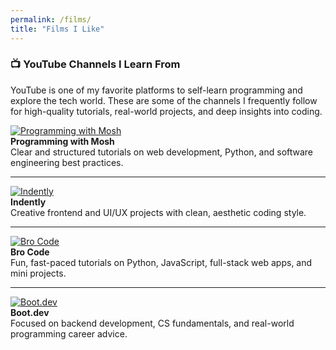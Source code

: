 ```yaml
---
permalink: /films/
title: "Films I Like"
---
```


### 📺 YouTube Channels I Learn From

YouTube is one of my favorite platforms to self-learn programming and explore the tech world. These are some of the channels I frequently follow for high-quality tutorials, real-world projects, and deep insights into coding.

[![Programming with Mosh](https://yt3.googleusercontent.com/ytc/AGIKgqOGY8DCk3bhILNQWkzN_-DGRqpkWUbvDdDFy_QD=s176-c-k-c0x00ffffff-no-rj)](https://www.youtube.com/channel/UCWv7vMbMWH4-V0ZXdmDpPBA)  
**Programming with Mosh**  
Clear and structured tutorials on web development, Python, and software engineering best practices.

---

[![Indently](https://yt3.googleusercontent.com/ytc/AGIKgqNNFvEF8b3OeWB7xzVnmZT6qlgyAnBx2HgMYZxt=s176-c-k-c0x00ffffff-no-rj)](https://www.youtube.com/@Indently)  
**Indently**  
Creative frontend and UI/UX projects with clean, aesthetic coding style.

---

[![Bro Code](https://yt3.googleusercontent.com/ytc/AGIKgqOrkg1RfZdmlYO4yO1z8OdAG8N8NZvYozpKUYF7=s176-c-k-c0x00ffffff-no-rj)](https://www.youtube.com/@BroCodez)  
**Bro Code**  
Fun, fast-paced tutorials on Python, JavaScript, full-stack web apps, and mini projects.

---

[![Boot.dev](https://yt3.googleusercontent.com/ytc/AGIKgqOsAvkMgqAvlN_LH1LodKKYePgqZ-GQzVHLmn0s=s176-c-k-c0x00ffffff-no-rj)](https://www.youtube.com/@bootdotdev)  
**Boot.dev**  
Focused on backend development, CS fundamentals, and real-world programming career advice.
